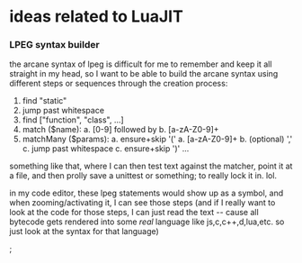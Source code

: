 # ideas related to LuaJIT

### LPEG syntax builder

the arcane syntax of lpeg is difficult for me to remember and keep it all straight in my head, so I want to be able to build the arcane syntax using different steps or sequences through the creation process:
1. find "static"
2. jump past whitespace
3. find ["function", "class", ...]
4. match ($name):
    a. [0-9] followed by
    b. [a-zA-Z0-9]+
5. matchMany ($params):
    a. ensure+skip '('
        a. [a-zA-Z0-9]+
        b. (optional) ','
        c. jump past whitespace
    c. ensure+skip ')'
...

something like that, where I can then test text against the matcher, point it at a file, and then prolly save a unittest or something; to really lock it in. lol.

in my code editor, these lpeg statements would show up as a symbol, and when zooming/activating it, I can see those steps (and if I really want to look at the code for those steps, I can just read the text -- cause all bytecode gets rendered into some *real* language like js,c,c++,d,lua,etc. so just look at the syntax for that language)

;

